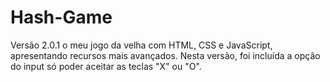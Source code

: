 # Hash-Game
Versão 2.0.1 o meu jogo da velha com HTML, CSS e JavaScript, apresentando recursos mais avançados. Nesta versão, foi incluída a opção do input só poder aceitar as teclas "X" ou "O".
